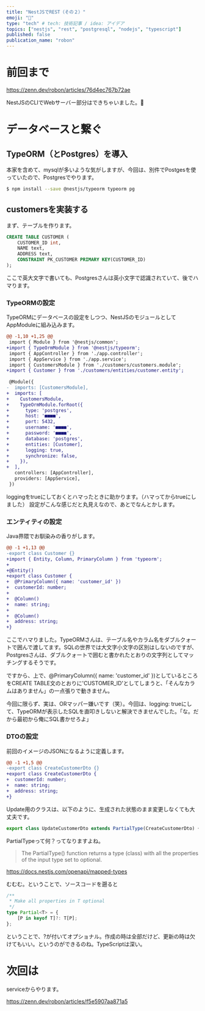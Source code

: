 ```yaml
---
title: "NestJSでREST（その２）"
emoji: "🦁"
type: "tech" # tech: 技術記事 / idea: アイデア
topics: ["nestjs", "rest", "postgresql", "nodejs", "typescript"]
published: false
publication_name: "robon"
---
```


# 前回まで

https://zenn.dev/robon/articles/76d4ec767b72ae

NestJSのCLIでWebサーバー部分はできちゃいました。👏

# データベースと繋ぐ
## TypeORM（とPostgres）を導入
本家を含めて、mysqlが多いような気がしますが、今回は、別件でPostgesを使っていたので、Postgresでやります。

```bash
$ npm install --save @nestjs/typeorm typeorm pg
```

## customersを実装する
まず、テーブルを作ります。

```sql
CREATE TABLE CUSTOMER (
    CUSTOMER_ID int,
    NAME text,
    ADDRESS text,
    CONSTRAINT PK_CUSTOMER PRIMARY KEY(CUSTOMER_ID)
);
```
ここで英大文字で書いても、Postgresさんは英小文字で認識されていて、後でハマります。

### TypeORMの設定
TypeORMにデータベースの設定をしつつ、NestJSのモジュールとしてAppModuleに組み込みます。

```diff ts:src/app.modules.ts
@@ -1,10 +1,25 @@
 import { Module } from '@nestjs/common';
+import { TypeOrmModule } from '@nestjs/typeorm';
 import { AppController } from './app.controller';
 import { AppService } from './app.service';
 import { CustomersModule } from './customers/customers.module';
+import { Customer } from './customers/entities/customer.entity';
 
 @Module({
-  imports: [CustomersModule],
+  imports: [
+    CustomersModule,
+    TypeOrmModule.forRoot({
+      type: 'postgres',
+      host: '■■■■',
+      port: 5432,
+      username: '■■■■',
+      password: '■■■■',
+      database: 'postgres',
+      entities: [Customer],
+      logging: true,
+      synchronize: false,
+    }),
+  ],
   controllers: [AppController],
   providers: [AppService],
 })
```

loggingをtrueにしておくとハマったときに助かります。（ハマってからtrueにしました）
設定がこんな感じだと丸見えなので、あとでなんとかします。

### エンティティの設定
Java界隈でお馴染みの香りがします。

```diff ts:src/customers/entities/customer.entity.ts
@@ -1 +1,13 @@
-export class Customer {}
+import { Entity, Column, PrimaryColumn } from 'typeorm';
+
+@Entity()
+export class Customer {
+  @PrimaryColumn({ name: 'customer_id' })
+  customerId: number;
+
+  @Column()
+  name: string;
+
+  @Column()
+  address: string;
+}
```

ここでハマりました。TypeORMさんは、テーブル名やカラム名をダブルクォートで囲んで渡してます。SQLの世界では大文字小文字の区別はしないのですが、Postgresさんは、ダブルクォートで囲むと書かれたとおりの文字列としてマッチングするそうです。

ですから、上で、@PrimaryColumn({ name: 'customer_id' })としているところをCREATE TABLE文のとおりに'CUSTOMER_ID'としてしまうと、「そんなカラムはありません」の一点張りで動きません。

今回に限らず、実は、ORマッパー嫌いです（笑）。今回は、logging: trueにして、TypeORMが表示したSQLを直叩きしないと解決できませんでした。「な。だから最初から俺にSQL書かせろよ」

### DTOの設定
前回のイメージのJSONになるように定義します。

```diff ts:src/customers/dto/create-customer.dto.ts
@@ -1 +1,5 @@
-export class CreateCustomerDto {}
+export class CreateCustomerDto {
+  customerId: number;
+  name: string;
+  address: string;
+}
```

Update用のクラスは、以下のように、生成された状態のまま変更しなくても大丈夫です。

```ts:src/customers/dto/update-customer.dto.ts
export class UpdateCustomerDto extends PartialType(CreateCustomerDto) {}
```

PartialTypeって何？ってなりますよね。

> The PartialType() function returns a type (class) with all the properties of the input type set to optional. 

https://docs.nestjs.com/openapi/mapped-types

むむむ。ということで、ソースコードを遡ると

```ts:typescript/lib/lib.es5.d.ts
/**
 * Make all properties in T optional
 */
type Partial<T> = {
    [P in keyof T]?: T[P];
};
```

ということで、?が付いてオプショナル。作成の時は全部だけど、更新の時は欠けてもいい。というのができるのね。TypeScriptは深い。

# 次回は

serviceからやります。

https://zenn.dev/robon/articles/f5e5907aa871a5

